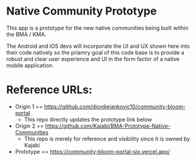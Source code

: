 # Native Community Prototype

This app is a prototype for the new native communities being built within the BMA / KMA. 

The Android and iOS devs will incorporate the UI and UX shown here into their code natively so the priamry goal of this code base is to provide a robust and clear user experience and UI in the form factor of a native mobile application. 

# Reference URLs:
- Origin 1 == https://github.com/djordjejankovic10/community-bloom-portal
    - This repo directly updates the prototype link below
- Origin 2 == https://github.com/Kajabi/BMA-Prototype-Native-Communities
    - This repo is merely for reference and visibility since it is owned by Kajabi 
- Prototype == https://community-bloom-portal-six.vercel.app/
